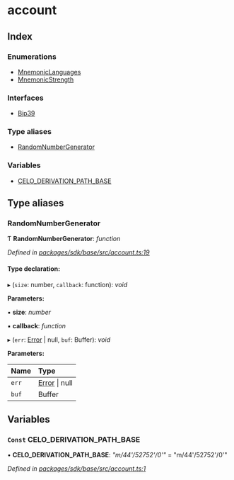 # account

## Index

### Enumerations

* [MnemonicLanguages]()
* [MnemonicStrength]()

### Interfaces

* [Bip39]()

### Type aliases

* [RandomNumberGenerator](_account_.md#randomnumbergenerator)

### Variables

* [CELO\_DERIVATION\_PATH\_BASE](_account_.md#const-celo_derivation_path_base)

## Type aliases

### RandomNumberGenerator

Ƭ **RandomNumberGenerator**: _function_

_Defined in_ [_packages/sdk/base/src/account.ts:19_](https://github.com/celo-org/celo-monorepo/blob/master/packages/sdk/base/src/account.ts#L19)

#### Type declaration:

▸ \(`size`: number, `callback`: function\): _void_

**Parameters:**

▪ **size**: _number_

▪ **callback**: _function_

▸ \(`err`: [Error]() \| null, `buf`: Buffer\): _void_

**Parameters:**

| Name | Type |
| :--- | :--- |
| `err` | [Error]() \| null |
| `buf` | Buffer |

## Variables

### `Const` CELO\_DERIVATION\_PATH\_BASE

• **CELO\_DERIVATION\_PATH\_BASE**: _"m/44'/52752'/0'"_ = "m/44'/52752'/0'"

_Defined in_ [_packages/sdk/base/src/account.ts:1_](https://github.com/celo-org/celo-monorepo/blob/master/packages/sdk/base/src/account.ts#L1)

